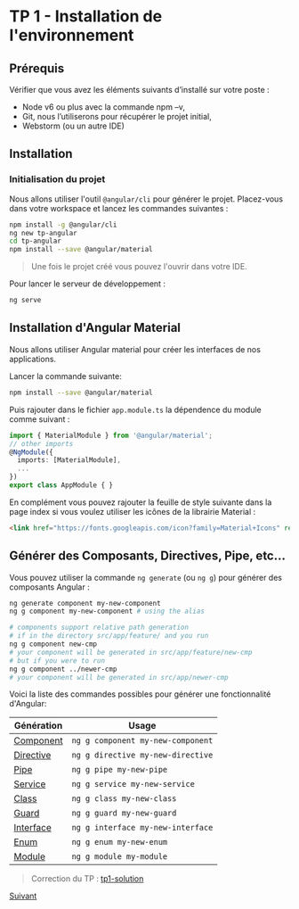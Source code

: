 # TP 1 - Installation de l'environnement

## Prérequis

Vérifier que vous avez les éléments suivants d’installé sur votre poste :

* Node v6 ou plus avec la commande npm –v,
* Git, nous l’utiliserons pour récupérer le projet initial,
* Webstorm (ou un autre IDE)

## Installation
### Initialisation du projet

Nous allons utiliser l'outil `@angular/cli` pour générer le projet. Placez-vous dans votre workspace 
et lancez les commandes suivantes :

```bash
npm install -g @angular/cli
ng new tp-angular
cd tp-angular
npm install --save @angular/material
```

> Une fois le projet créé vous pouvez l'ouvrir dans votre IDE.

Pour lancer le serveur de développement :

```bash
ng serve
```

## Installation d'Angular Material

Nous allons utiliser Angular material pour créer les interfaces de nos applications.

Lancer la commande suivante:
```bash
npm install --save @angular/material
```

Puis rajouter dans le fichier `app.module.ts` la dépendence du module comme suivant :

```typescript
import { MaterialModule } from '@angular/material';
// other imports 
@NgModule({
  imports: [MaterialModule],
  ...
})
export class AppModule { }
```

En complément vous pouvez rajouter la feuille de style suivante dans la page index si vous voulez utiliser 
les icônes de la librairie Material :

```html
<link href="https://fonts.googleapis.com/icon?family=Material+Icons" rel="stylesheet">
```

## Générer des Composants, Directives, Pipe, etc...

Vous pouvez utiliser la commande `ng generate` (ou `ng g`) pour générer des composants Angular : 

```bash
ng generate component my-new-component
ng g component my-new-component # using the alias

# components support relative path generation
# if in the directory src/app/feature/ and you run
ng g component new-cmp
# your component will be generated in src/app/feature/new-cmp
# but if you were to run
ng g component ../newer-cmp
# your component will be generated in src/app/newer-cmp
```
Voici la liste des commandes possibles pour générer une fonctionnalité d'Angular: 

Génération  | Usage
---       | ---
[Component](https://github.com/angular/angular-cli/wiki/generate-component) | `ng g component my-new-component`
[Directive](https://github.com/angular/angular-cli/wiki/generate-directive) | `ng g directive my-new-directive`
[Pipe](https://github.com/angular/angular-cli/wiki/generate-pipe)           | `ng g pipe my-new-pipe`
[Service](https://github.com/angular/angular-cli/wiki/generate-service)     | `ng g service my-new-service`
[Class](https://github.com/angular/angular-cli/wiki/generate-class)         | `ng g class my-new-class`
[Guard](https://github.com/angular/angular-cli/wiki/generate-guard)         | `ng g guard my-new-guard`
[Interface](https://github.com/angular/angular-cli/wiki/generate-interface) | `ng g interface my-new-interface`
[Enum](https://github.com/angular/angular-cli/wiki/generate-enum)           | `ng g enum my-new-enum`
[Module](https://github.com/angular/angular-cli/wiki/generate-module)       | `ng g module my-module`


> Correction du TP : [tp1-solution](https://github.com/NodeAndTyped/labs-angular2/tree/tp1-solution)


[Suivant](https://github.com/NodeAndTyped/labs-angular2/blob/master/tp2-composant-pipe.md)
